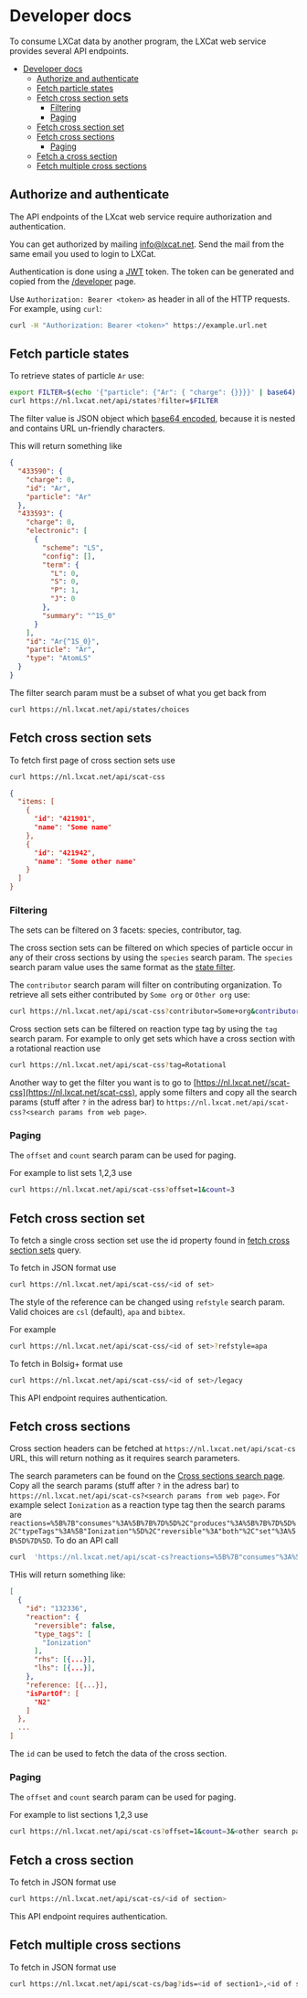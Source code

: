 <!--
SPDX-FileCopyrightText: LXCat team

SPDX-License-Identifier: AGPL-3.0-or-later
-->

# Developer docs

To consume LXCat data by another program, the LXCat web service provides several API
endpoints.

- [Developer docs](#developer-docs)
  - [Authorize and authenticate](#authorize-and-authenticate)
  - [Fetch particle states](#fetch-particle-states)
  - [Fetch cross section sets](#fetch-cross-section-sets)
    - [Filtering](#filtering)
    - [Paging](#paging)
  - [Fetch cross section set](#fetch-cross-section-set)
  - [Fetch cross sections](#fetch-cross-sections)
    - [Paging](#paging-1)
  - [Fetch a cross section](#fetch-a-cross-section)
  - [Fetch multiple cross sections](#fetch-multiple-cross-sections)

## Authorize and authenticate

The API endpoints of the LXcat web service require authorization and authentication.

You can get authorized by mailing
[info@lxcat.net](mailto:info@lxcat.net?subject=LXCat%20developer%20request&body=Hi%20LXCat%20administrator%2C%0AI%20would%20like%20permission%20to%20use%20the%20API.).
Send the mail from the same email you used to login to LXCat.

Authentication is done using a [JWT](https://jwt.io) token. The token can be generated and
copied from the [/developer](/developer) page.

Use `Authorization: Bearer <token>` as header in all of the HTTP requests. For example, using `curl`:

```bash
curl -H "Authorization: Bearer <token>" https://example.url.net
```

<!-- TODO: Needs a review. Endpoints have been added and removed. -->

## Fetch particle states

To retrieve states of particle `Ar` use:

```bash
export FILTER=$(echo '{"particle": {"Ar": { "charge": {}}}}' | base64)
curl https://nl.lxcat.net/api/states?filter=$FILTER
```

The filter value is JSON object which
[base64 encoded](https://developer.mozilla.org/en-US/docs/Glossary/Base64), because it is
nested and contains URL un-friendly characters.

This will return something like

```json
{
  "433590": {
    "charge": 0,
    "id": "Ar",
    "particle": "Ar"
  },
  "433593": {
    "charge": 0,
    "electronic": [
      {
        "scheme": "LS",
        "config": [],
        "term": {
          "L": 0,
          "S": 0,
          "P": 1,
          "J": 0
        },
        "summary": "^1S_0"
      }
    ],
    "id": "Ar{^1S_0}",
    "particle": "Ar",
    "type": "AtomLS"
  }
}
```

The filter search param must be a subset of what you get back from

```bash
curl https://nl.lxcat.net/api/states/choices
```

## Fetch cross section sets

To fetch first page of cross section sets use

```bash
curl https://nl.lxcat.net/api/scat-css
```

```json
{
  "items: [
    {
      "id": "421901",
      "name": "Some name"
    },
    {
      "id": "421942",
      "name": "Some other name"
    }
  ]
}
```

### Filtering

The sets can be filtered on 3 facets: species, contributor, tag.

The cross section sets can be filtered on which species of particle occur in any of their
cross sections by using the `species` search param. The `species` search param value uses
the same format as the [state filter](#fetch-particle-states).

The `contributor` search param will filter on contributing organization. To retrieve all
sets either contributed by `Some org` or `Other org` use:

```bash
curl https://nl.lxcat.net/api/scat-css?contributor=Some+org&contributor=Other+org
```

Cross section sets can be filtered on reaction type tag by using the `tag` search param.
For example to only get sets which have a cross section with a rotational reaction use

```bash
curl https://nl.lxcat.net/api/scat-css?tag=Rotational
```

Another way to get the filter you want is to go to
[https://nl.lxcat.net//scat-css](https://nl.lxcat.net/scat-css), apply some filters and
copy all the search params (stuff after `?` in the adress bar) to
`https://nl.lxcat.net/api/scat-css?<search params from web page>`.

### Paging

The `offset` and `count` search param can be used for paging.

For example to list sets 1,2,3 use

```bash
curl https://nl.lxcat.net/api/scat-css?offset=1&count=3
```

## Fetch cross section set

To fetch a single cross section set use the id property found in
[fetch cross section sets](#fetch-cross-section-sets) query.

To fetch in JSON format use

```bash
curl https://nl.lxcat.net/api/scat-css/<id of set>
```

The style of the reference can be changed using `refstyle` search param. Valid choices are
`csl` (default), `apa` and `bibtex`.

For example

```bash
curl https://nl.lxcat.net/api/scat-css/<id of set>?refstyle=apa
```

To fetch in Bolsig+ format use

```bash
curl https://nl.lxcat.net/api/scat-css/<id of set>/legacy
```

This API endpoint requires authentication.

## Fetch cross sections

Cross section headers can be fetched at `https://nl.lxcat.net/api/scat-cs` URL, this will
return nothing as it requires search parameters.

The search parameters can be found on the
[Cross sections search page](https://nl.lxcat.net/scat-cs). Copy all the search params
(stuff after `?` in the adress bar) to
`https://nl.lxcat.net/api/scat-cs?<search params from web page>`. For example select
`Ionization` as a reaction type tag then the search params are
`reactions=%5B%7B"consumes"%3A%5B%7B%7D%5D%2C"produces"%3A%5B%7B%7D%5D%2C"typeTags"%3A%5B"Ionization"%5D%2C"reversible"%3A"both"%2C"set"%3A%5B%5D%7D%5D`.
To do an API call

```bash
curl  'https://nl.lxcat.net/api/scat-cs?reactions=%5B%7B"consumes"%3A%5B%7B%7D%5D%2C"produces"%3A%5B%7B%7D%5D%2C"typeTags"%3A%5B"Ionization"%5D%2C"reversible"%3A"both"%2C"set"%3A%5B%5D%7D%5D'
```

THis will return something like:

```json
[
  {
    "id": "132336",
    "reaction": {
      "reversible": false,
      "type_tags": [
        "Ionization"
      ],
      "rhs": [{...}],
      "lhs": [{...}],
    },
    "reference: [{...}],
    "isPartOf": [
      "N2"
    ]
  },
  ...
]
```

The `id` can be used to fetch the data of the cross section.

### Paging

The `offset` and `count` search param can be used for paging.

For example to list sections 1,2,3 use

```bash
curl https://nl.lxcat.net/api/scat-cs?offset=1&count=3&<other search params>
```

## Fetch a cross section

To fetch in JSON format use

```bash
curl https://nl.lxcat.net/api/scat-cs/<id of section>
```

This API endpoint requires authentication.

## Fetch multiple cross sections

To fetch in JSON format use

```bash
curl https://nl.lxcat.net/api/scat-cs/bag?ids=<id of section1>,<id of section2>
```
